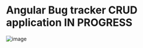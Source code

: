# Angular Bug tracker CRUD application IN PROGRESS
![image](https://user-images.githubusercontent.com/40246928/197656950-395617c8-114b-4076-90f8-ceef217b84bd.png)
